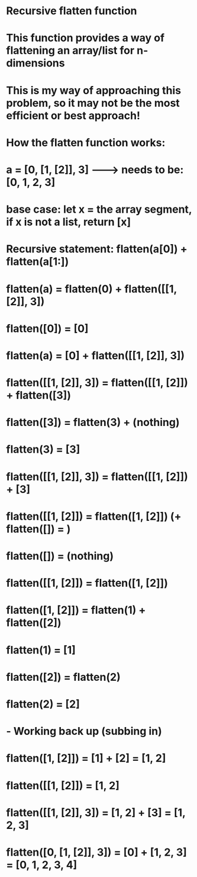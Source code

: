 # Recursive flatten function
# This function provides a way of flattening an array/list for n-dimensions

# This is my way of approaching this problem, so it may not be the most efficient or best approach!

# How the flatten function works:
# a = [0, [1, [2]], 3] ---> needs to be: [0, 1, 2, 3]
# base case: let x = the array segment, if x is not a list, return [x]
# Recursive statement: flatten(a[0]) + flatten(a[1:])
#
# flatten(a) = flatten(0) + flatten([[1, [2]], 3])
# flatten([0]) = [0]
# flatten(a) = [0] + flatten([[1, [2]], 3])
#
#
# flatten([[1, [2]], 3]) = flatten([[1, [2]]) + flatten([3])
# flatten([3]) = flatten(3) + (nothing)
# flatten(3) = [3]
# flatten([[1, [2]], 3]) = flatten([[1, [2]]) + [3]
#
# flatten([[1, [2]]) = flatten([1, [2]]) (+ flatten([]) =   )
# flatten([]) =    (nothing)
# flatten([[1, [2]]) = flatten([1, [2]])
#
# flatten([1, [2]]) = flatten(1) + flatten([2])
# flatten(1) = [1]
# flatten([2]) = flatten(2)
# flatten(2) = [2]
#
# - Working back up (subbing in)
# flatten([1, [2]]) = [1] + [2] = [1, 2]
# flatten([[1, [2]]) = [1, 2]
# flatten([[1, [2]], 3]) = [1, 2] + [3] = [1, 2, 3]
# flatten([0, [1, [2]], 3]) = [0] + [1, 2, 3] = [0, 1, 2, 3, 4]
